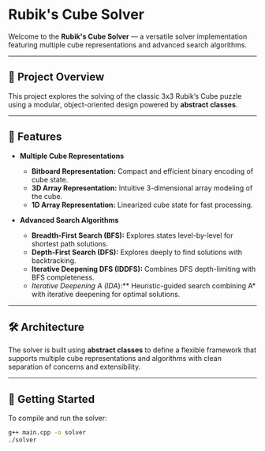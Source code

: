 # Rubik's Cube Solver

Welcome to the **Rubik's Cube Solver** — a versatile solver implementation featuring multiple cube representations and advanced search algorithms.

---

## 🚩 Project Overview

This project explores the solving of the classic 3x3 Rubik’s Cube puzzle using a modular, object-oriented design powered by **abstract classes**.

---

## 🧩 Features

- **Multiple Cube Representations**  
  - **Bitboard Representation:** Compact and efficient binary encoding of cube state.  
  - **3D Array Representation:** Intuitive 3-dimensional array modeling of the cube.  
  - **1D Array Representation:** Linearized cube state for fast processing.

- **Advanced Search Algorithms**  
  - **Breadth-First Search (BFS):** Explores states level-by-level for shortest path solutions.  
  - **Depth-First Search (DFS):** Explores deeply to find solutions with backtracking.  
  - **Iterative Deepening DFS (IDDFS):** Combines DFS depth-limiting with BFS completeness.  
  - **Iterative Deepening A* (IDA*):** Heuristic-guided search combining A* with iterative deepening for optimal solutions.

---

## 🛠️ Architecture

The solver is built using **abstract classes** to define a flexible framework that supports multiple cube representations and algorithms with clean separation of concerns and extensibility.

---

## 🚀 Getting Started

To compile and run the solver:

```bash
g++ main.cpp -o solver
./solver
